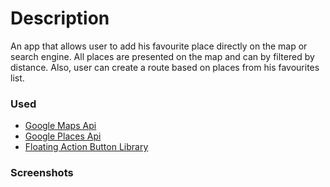 # Description #

An app that allows user to add his favourite place directly on the map or search engine. All places are presented on the map and can by filtered by distance. Also, user can create a route based on places from his favourites list.

### Used ###

* [Google Maps Api](https://developers.google.com/maps/)
* [Google Places Api](https://developers.google.com/places/)
* [Floating Action Button Library](https://github.com/Clans/FloatingActionButton)

### Screenshots ###